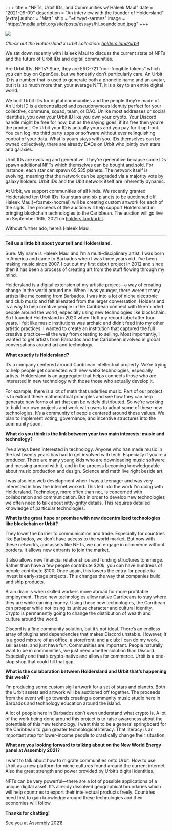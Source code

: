 +++
title = "NFTs, Urbit IDs, and Communities w/ Haleek Maul"
date = "2021-09-09"
description = "An interview with the founder of Holdersland"
[extra]
author = "Matt"
ship = "~tirwyd-sarmes"
image = "https://media.urbit.org/site/posts/essays/hl_soundcloud.jpeg"
+++

![](https://media.urbit.org/site/posts/essays/hl_soundcloud.jpeg)

*Check out the Holdersland x Urbit collection: [holders.land/urbit](https://holders.land/urbit)*

We sat down recently with Haleek Maul to discuss the current state of NFTs and the future of Urbit IDs and digital communities.

Are Urbit IDs, NFTs? Sure, they are ERC-721 “non-fungible tokens” which you can buy on OpenSea, but we honestly don’t particularly care. An Urbit ID is a number that is used to generate both a phonetic name and an avatar, but it is so much more than your average NFT, it is a key to an entire digital world.

We built Urbit IDs for digital communities and the people they’re made of. An Urbit ID is a decentralized and pseudonymous identity perfect for your collective, commune, squad, team, or DAO. Unlike most addresses or social identities, you own your Urbit ID like you own your crypto. Your Discord handle might be free for now, but as the saying goes, if it’s free then you’re the product. On Urbit your ID is actually yours and you pay for it up front. You can log into third party apps or software without ever relinquishing control of your data. What is yours stays with you. IDs themselves can be owned collectively, there are already DAOs on Urbit who jointly own stars and galaxies.

Urbit IDs are evolving and generative. They’re generative because some IDs spawn additional NFTs which themselves can be bought and sold. For instance, each star can spawn 65,535 planets. The network itself is evolving, meaning that the network can be upgraded via a majority vote by galaxy holders. Urbit IDs and the Ubit network itself are inherently dynamic.

At Urbit, we support communities of all kinds. We recently granted Holdersland ten Urbit IDs: four stars and six planets to be auctioned off. Haleek Maul(~fosmex-hocmel) will be creating custom artwork for each of the sigils. The proceeds of the auction will help support Holdersland in bringing blockchain technologies to the Caribbean. The auction will go live on September 16th, 2021 on [holders.land/urbit](https://holders.land/urbit).

Without further ado, here’s Haleek Maul.

---

**Tell us a little bit about yourself and Holdersland.**

Sure. My name is Haleek Maul and I’m a multi-disciplinary artist. I was born in America and came to Barbados when I was three years old. I’ve been making music since 2007. I put out my first debut project in 2012 and since then it has been a process of creating art from the stuff flowing through my mind.

Holdersland is a digital extension of my artistic project—a way of creating change in the world around me. When I was younger, there weren’t many artists like me coming from Barbados. I was into a lot of niche electronic and club music and felt alienated from the larger conversation. Holdersland is a way to help creative people in the Caribbean connect with like-minded people around the world, especially using new technologies like blockchain. So I founded Holdersland in 2020 when I left my record label after four years. I felt like music institutions was archaic and didn’t feed into my other artistic practices. I wanted to create an institution that captured the full creative practice—all the way from creating to selling. Most importantly, I wanted to get artists from Barbados and the Caribbean involved in global conversations around art and technology.

**What exactly is Holdersland?**

It’s a company centered around Caribbean intellectual property. We’re trying to help people get connected with new web3 technologies, especially artists. Holdersland is an aggregator that helps connects those who are interested in new technology with those those who actually develop it.

For example, there is a lot of math that underlies music. Part of our project is to extract these mathematical principles and see how they can help generate new forms of art that can be widely distributed. So we’re working to build our own projects and work with users to adopt some of these new technologies. It’s a community of people centered around these values. We plan to implement voting, governance, and incentive structures into the community soon.

**What do you think is the link between your two main interests: music and technology?**

I’ve always been interested in technology. Anyone who has made music in the last twenty years has had to get involved with tech. Especially if you’re a producer. There are many young kids who are downloading music software and messing around with it, and in the process becoming knowledgeable about music production and design. Science and math live right beside art.

I was also into web development when I was a teenager and was very interested in how the internet worked. This led into the work I’m doing with Holdersland. Technology, more often than not, is concerned with collaboration and communication. But in order to develop new technologies we often need to talk about nitty-gritty details. This requires detailed knowledge of particular technologies.

**What is the great hope or promise with new decentralized technologies like blockchain or Urbit?**

They lower the barrier to communication and trade. Especially for countries like Barbados, we don’t have access to the world market. But now with these networks, and assets like NFTs, we can engage in commerce without borders. It allows new entrants to join the market.

It also allows new financial relationships and funding structures to emerge. Rather than have a few people contribute $20k, you can have hundreds of people contribute $100. Once again, this lowers the entry for people to invest is early-stage projects. This changes the way that companies build and ship products.

Brain drain is when skilled workers move abroad for more profitable employment. These new technologies allow native Carribeans to stay where they are while earning money. Using these new technologies, the Carribean can prosper while not losing its unique character and cultural identity. Crypto is permanently going to change the distribution of wealth and culture around the world.

Discord is a fine community solution, but it’s not ideal. There’s an endless array of plugins and dependencies that makes Discord unstable. However, it is a good mixture of an office, a storefront, and a club: I can do my work, sell assets, and just have fun. Communities are important. People naturally want to be in communities, we just need a better solution than Discord. Especially one that’s crypto-native and allows for commerce. Urbit is a one-stop shop that could fill that gap.

**What is the collaboration between Holdersland and Urbit that’s happening this week?**

I’m producing some custom sigil artwork for a set of stars and planets. Both the Urbit assets and artwork will be auctioned off together. The proceeds from the event will go towards creating a community music studio here in Barbados and technology education around the island.

A lot of people here in Barbados don’t even understand what crypto is. A lot of the work being done around this project is to raise awareness about the potentials of this new technology. I want this to be a general springboard for the Caribbean to gain greater technological literacy. That literacy is an important step for lower-income people to drastically change their situation.

**What are you looking forward to talking about on the New World Energy panel at Assembly 2021?**

I want to talk about how to migrate communities onto Urbit. How to use Urbit as a new platform for niche cultures found around the current internet. Also the great strength and power provided by Urbit’s digital identities.

NFTs can be very powerful—there are a lot of possible applications of a unique digital asset. It’s already dissolved geographical boundaries which will help countries to export their intellectual products freely. Countries need first to gain knowledge around these technologies and their economies will follow.

**Thanks for chatting!**

See you at Assembly 2021!